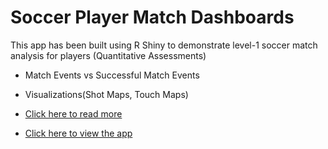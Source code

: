 # Soccer Player Match Dashboards

This app has been built using R Shiny to demonstrate level-1 soccer match analysis for players (Quantitative Assessments)

- Match Events vs Successful Match Events
- Visualizations(Shot Maps, Touch Maps)

- [Click here to read more](https://nyaosimogaka.github.io/shiny.html)
- [Click here to view the app](https://nyaosimogaka.shinyapps.io/player-dashboard/)

